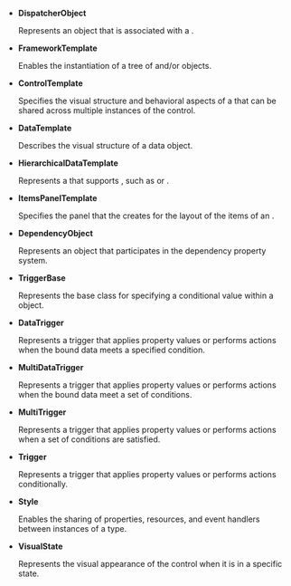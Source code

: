* **DispatcherObject**

    Represents an object that is associated with a .

* **FrameworkTemplate**

    Enables the instantiation of a tree of  and/or  objects.

* **ControlTemplate**

    Specifies the visual structure and behavioral aspects of a  that can be shared across multiple instances of the control.

* **DataTemplate**

    Describes the visual structure of a data object.

* **HierarchicalDataTemplate**

    Represents a  that supports , such as  or .

* **ItemsPanelTemplate**

    Specifies the panel that the  creates for the layout of the items of an .

* **DependencyObject**

    Represents an object that participates in the dependency property system.

* **TriggerBase**

    Represents the base class for specifying a conditional value within a  object.

* **DataTrigger**

    Represents a trigger that applies property values or performs actions when the bound data meets a specified condition.

* **MultiDataTrigger**

    Represents a trigger that applies property values or performs actions when the bound data meet a set of conditions.

* **MultiTrigger**

    Represents a trigger that applies property values or performs actions when a set of conditions are satisfied.

* **Trigger**

    Represents a trigger that applies property values or performs actions conditionally.

* **Style**

    Enables the sharing of properties, resources, and event handlers between instances of a type.

* **VisualState**

    Represents the visual appearance of the control when it is in a specific state.


